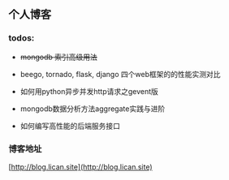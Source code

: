个人博客
-------

### todos:

* ~~mongodb 索引高级用法~~

* beego, tornado, flask, django 四个web框架的的性能实测对比

* 如何用python异步并发http请求之gevent版

* mongodb数据分析方法aggregate实践与进阶

* 如何编写高性能的后端服务接口


### 博客地址

[http://blog.lican.site](http://blog.lican.site)
